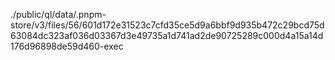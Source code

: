 ./public/ql/data/.pnpm-store/v3/files/56/601d172e31523c7cfd35ce5d9a6bbf9d935b472c29bcd75d63084dc323af036d03367d3e49735a1d741ad2de90725289c000d4a15a14d176d96898de59d460-exec